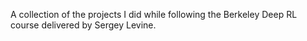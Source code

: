 A collection of the projects I did while following the Berkeley Deep RL course delivered by Sergey Levine.